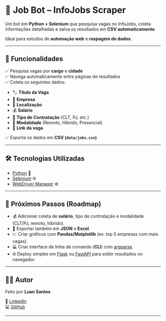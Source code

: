 # 🤖 Job Bot – InfoJobs Scraper  

Um bot em **Python + Selenium** que pesquisa vagas no InfoJobs, coleta informações detalhadas e salva os resultados em **CSV automaticamente**.  

Ideal para estudos de **automação web** e **raspagem de dados**.  

---

## 🚀 Funcionalidades  

✅ Pesquisa vagas por **cargo** e **cidade**  
✅ Navega automaticamente entre páginas de resultados  
✅ Coleta os seguintes dados:  

- 🏷️ **Título da Vaga**  
- 🏢 **Empresa**  
- 📍 **Localização**  
- 💰 **Salário**  
- 📄 **Tipo de Contratação** (CLT, PJ, etc.)  
- 🏢 **Modalidade** (Remoto, Híbrido, Presencial)  
- 🔗 **Link da vaga**  

✅ Exporta os dados em **CSV (`data/jobs.csv`)**  

---

## 🛠️ Tecnologias Utilizadas  

- [Python](https://www.python.org/) 🐍  
- [Selenium](https://www.selenium.dev/) 🌐  
- [WebDriver Manager](https://pypi.org/project/webdriver-manager/) ⚙️  

---

## 🧩 Próximos Passos (Roadmap)
- 💰 Adicionar coleta de **salário**, tipo de contratação e modalidade (CLT/PJ, remoto, híbrido).  
- 📂 Exportar também em **JSON** e **Excel**.  
- 📈 Criar gráficos com **Pandas/Matplotlib** (ex: top 5 empresas com mais vagas).  
- 💻 Criar interface de linha de comando (**CLI**) com [argparse](https://docs.python.org/3/library/argparse.html).  
- 🌐 Deploy simples em [Flask](https://flask.palletsprojects.com/) ou [FastAPI](https://fastapi.tiangolo.com/) para exibir resultados no navegador.  

---

## 👨‍💻 Autor
Feito por **Luan Santos**  

🔗 [LinkedIn](https://linkedin.com/in/luan-carlos-dos-santos/)  
💻 [GitHub](https://github.com/luansantos-code)  

---
